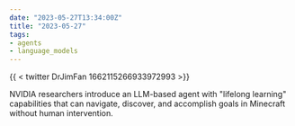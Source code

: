 ```yaml
---
date: "2023-05-27T13:34:00Z"
title: "2023-05-27"
tags:
- agents
- language_models
---
```


{{ < twitter DrJimFan 1662115266933972993 >}}

NVIDIA researchers introduce an LLM-based agent with "lifelong learning" capabilities that can navigate, discover, and accomplish goals in Minecraft without human intervention.
